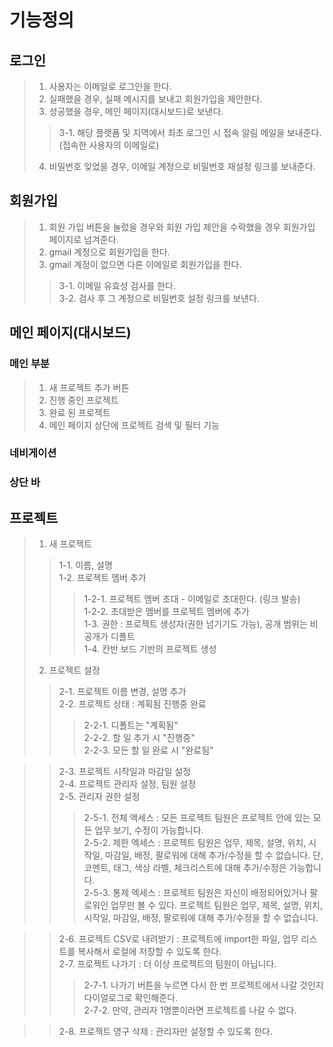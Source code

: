 # 기능정의
## 로그인
> 1. 사용자는 이메일로 로그인을 한다.
> 2. 실패했을 경우, 실패 메시지를 보내고 회원가입을 제안한다.
> 3. 성공했을 경우, 메인 페이지(대시보드)로 보낸다.
> > 3-1. 해당 플랫폼 및 지역에서 최초 로그인 시 접속 알림 메일을 보내준다. (접속한 사용자의 이메일로)   
> 4. 비밀번호 잊었을 경우, 이메일 계정으로 비밀번호 재설정 링크를 보내준다.

## 회원가입
> 1. 회원 가입 버튼을 눌렀을 경우와 회원 가입 제안을 수락했을 경우 회원가입 페이지로 넘겨준다.
> 2. gmail 계정으로 회원가입을 한다.   
> 3. gmail 계정이 없으면 다른 이메일로 회원가입을 한다.   
> > 3-1. 이메일 유효성 검사를 한다.   
> > 3-2. 검사 후 그 계정으로 비밀번호 설정 링크를 보낸다.   

## 메인 페이지(대시보드)
### 메인 부분
> 1. 새 프로젝트 추가 버튼    
> 2. 진행 중인 프로젝트   
> 3. 완료 된 프로젝트
> 4. 메인 페이지 상단에 프로젝트 검색 및 필터 기능    
### 네비게이션   
### 상단 바   

## 프로젝트
> 1. 새 프로젝트   
> > 1-1. 이름, 설명   
> > 1-2. 프로젝트 멤버 추가   
> > > 1-2-1. 프로젝트 멤버 초대 - 이메일로 초대한다. (링크 발송)   
> > > 1-2-2. 초대받은 멤버를 프로젝트 멤버에 추가    
> > 1-3. 권한 : 프로젝트 생성자(권한 넘기기도 가능), 공개 범위는 비공개가 디폴트             
> > 1-4. 칸반 보드 기반의 프로젝트 생성       
> 2. 프로젝트 설정
> > 2-1. 프로젝트 이름 변경, 설명 추가    
> > 2-2. 프로젝트 상태 : 계획됨 진행중 완료 
> > > 2-2-1. 디폴트는 "계획됨"       
> > > 2-2-2. 할 일 추가 시 "진행중"         
> > > 2-2-3. 모든 할 일 완료 시 "완료됨"

> > 2-3. 프로젝트 시작일과 마감일 설정    
> > 2-4. 프로젝트 관리자 설정, 팀원 설정    
> > 2-5. 관리자 권한 설정
> > > 2-5-1. 전체 엑세스 : 모든 프로젝트 팀원은 프로젝트 안에 있는 모든 업무 보기, 수정이 가능합니다.    
> > > 2-5-2. 제한 엑세스 : 프로젝트 팀원은 업무, 제목, 설명, 위치, 시작일, 마감일, 배정, 팔로워에 대해 추가/수정을 할 수 없습니다. 단, 코멘트, 태그, 색상 라벨, 체크리스트에 대해 추가/수정은 가능합니다.   
> > > 2-5-3. 통제 엑세스 : 프로젝트 팀원은 자신이 배정되어있거나 팔로워인 업무만 볼 수 있다. 프로젝트 팀원은 업무, 제목, 설명, 위치, 시작일, 마감일, 배정, 팔로워에 대해 추가/수정을 할 수 없습니다.   

> > 2-6. 프로젝트 CSV로 내려받기 : 프로젝트에 import한 파일, 업무 리스트를 복사해서 로컬에 저장할 수 있도록 한다.   
> > 2-7. 프로젝트 나가기 : 더 이상 프로젝트의 팀원이 아닙니다.
> > > 2-7-1. 나가기 버튼을 누르면 다시 한 번 프로젝트에서 나갈 것인지 다이얼로그로 확인해준다.    
> > > 2-7-2. 만약, 관리자 1명뿐이라면 프로젝트를 나갈 수 없다.   

> > 2-8. 프로젝트 영구 삭제 : 관리자만 설정할 수 있도록 한다.

